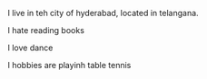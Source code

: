 I live in teh city of hyderabad, located in telangana.

I hate reading books

I love dance

I hobbies are playinh table tennis
